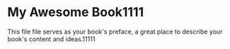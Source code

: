 # My Awesome Book1111

This file file serves as your book's preface, a great place to describe your book's content and ideas.11111

